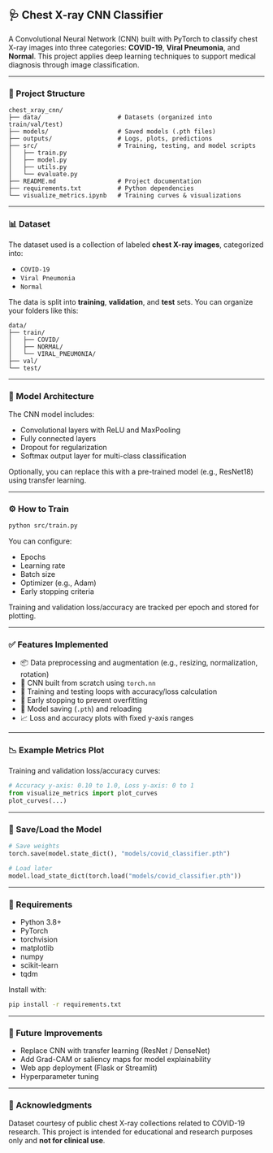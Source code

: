 ## 🩺 Chest X-ray CNN Classifier

A Convolutional Neural Network (CNN) built with PyTorch to classify chest X-ray images into three categories: **COVID-19**, **Viral Pneumonia**, and **Normal**. This project applies deep learning techniques to support medical diagnosis through image classification.

---

### 📂 Project Structure

```
chest_xray_cnn/
├── data/                     # Datasets (organized into train/val/test)
├── models/                   # Saved models (.pth files)
├── outputs/                  # Logs, plots, predictions
├── src/                      # Training, testing, and model scripts
│   ├── train.py
│   ├── model.py
│   ├── utils.py
│   └── evaluate.py
├── README.md                 # Project documentation
├── requirements.txt          # Python dependencies
└── visualize_metrics.ipynb   # Training curves & visualizations
```

---

### 📊 Dataset

The dataset used is a collection of labeled **chest X-ray images**, categorized into:

* `COVID-19`
* `Viral Pneumonia`
* `Normal`

The data is split into **training**, **validation**, and **test** sets. You can organize your folders like this:

```
data/
├── train/
│   ├── COVID/
│   ├── NORMAL/
│   └── VIRAL_PNEUMONIA/
├── val/
└── test/
```

---

### 🧠 Model Architecture

The CNN model includes:

* Convolutional layers with ReLU and MaxPooling
* Fully connected layers
* Dropout for regularization
* Softmax output layer for multi-class classification

Optionally, you can replace this with a pre-trained model (e.g., ResNet18) using transfer learning.

---

### ⚙️ How to Train

```bash
python src/train.py
```

You can configure:

* Epochs
* Learning rate
* Batch size
* Optimizer (e.g., Adam)
* Early stopping criteria

Training and validation loss/accuracy are tracked per epoch and stored for plotting.

---

### ✅ Features Implemented

* 📦 Data preprocessing and augmentation (e.g., resizing, normalization, rotation)
* 🧠 CNN built from scratch using `torch.nn`
* 🏁 Training and testing loops with accuracy/loss calculation
* 🛑 Early stopping to prevent overfitting
* 💾 Model saving (`.pth`) and reloading
* 📈 Loss and accuracy plots with fixed y-axis ranges

---

### 📉 Example Metrics Plot

Training and validation loss/accuracy curves:

```python
# Accuracy y-axis: 0.10 to 1.0, Loss y-axis: 0 to 1
from visualize_metrics import plot_curves
plot_curves(...)
```

---

### 💾 Save/Load the Model

```python
# Save weights
torch.save(model.state_dict(), "models/covid_classifier.pth")

# Load later
model.load_state_dict(torch.load("models/covid_classifier.pth"))
```

---

### 📌 Requirements

* Python 3.8+
* PyTorch
* torchvision
* matplotlib
* numpy
* scikit-learn
* tqdm

Install with:

```bash
pip install -r requirements.txt
```

---

### 🧪 Future Improvements

* Replace CNN with transfer learning (ResNet / DenseNet)
* Add Grad-CAM or saliency maps for model explainability
* Web app deployment (Flask or Streamlit)
* Hyperparameter tuning

---

### 🙏 Acknowledgments

Dataset courtesy of public chest X-ray collections related to COVID-19 research. This project is intended for educational and research purposes only and **not for clinical use**.
